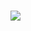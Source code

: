 <h1><h1>
<p><p>

<div align="right">
  <img src="https://github-readme-stats.vercel.app/api/top-langs/?username=ErickNeri12&theme=discord_old_blurple">
</div>
